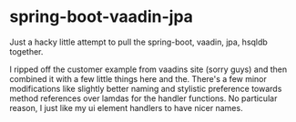 # spring-boot-vaadin-jpa
Just a hacky little attempt to pull the spring-boot, vaadin, jpa, hsqldb together.

I ripped off the customer example from vaadins site (sorry guys) and then combined it with a few little things here and the. There's a few minor modifications like slightly better naming and stylistic preference towards method references over lamdas for the handler functions. No particular reason, I just like my ui element handlers to have nicer names.    
